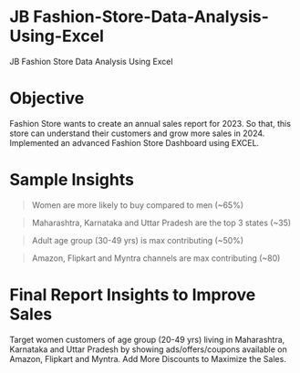 # JB Fashion-Store-Data-Analysis-Using-Excel
JB Fashion Store Data Analysis Using Excel
# Objective
Fashion Store wants to create an annual sales report for 2023. So that, this store can understand their customers and grow more sales in 2024. Implemented an advanced Fashion Store Dashboard using EXCEL.
# Sample Insights
> Women are more likely to buy compared to men (~65%)

> Maharashtra, Karnataka and Uttar Pradesh are the top 3 states (~35)

> Adult age group (30-49 yrs) is max contributing (~50%)

> Amazon, Flipkart and Myntra channels are max contributing (~80)
# Final Report Insights to Improve Sales
Target women customers of age group (20-49 yrs) living in Maharashtra, Karnataka and Uttar Pradesh by showing ads/offers/coupons available on Amazon, Flipkart and Myntra. Add More Discounts to Maximize the Sales.
